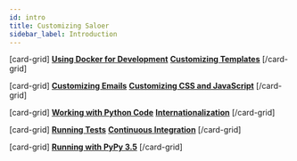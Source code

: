 ```yaml
---
id: intro
title: Customizing Saloer
sidebar_label: Introduction
---
```


[card-grid]
[**Using Docker for Development**](customization/docker.md)
[**Customizing Templates**](customization/templates.md)
[/card-grid]

[card-grid]
[**Customizing Emails**](customization/emails.md)
[**Customizing CSS and JavaScript**](customization/frontend.md)
[/card-grid]

[card-grid]
[**Working with Python Code**](customization/backend.md)
[**Internationalization**](customization/i18n.md)
[/card-grid]

[card-grid]
[**Running Tests**](customization/running-tests.md)
[**Continuous Integration**](customization/continuous-integration.md)
[/card-grid]

[card-grid]
[**Running with PyPy 3.5**](customization/pypy.md)
[/card-grid]
